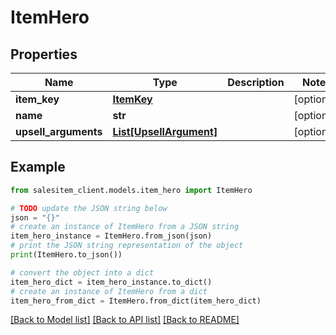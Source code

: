 # ItemHero


## Properties

Name | Type | Description | Notes
------------ | ------------- | ------------- | -------------
**item_key** | [**ItemKey**](ItemKey.md) |  | [optional] 
**name** | **str** |  | [optional] 
**upsell_arguments** | [**List[UpsellArgument]**](UpsellArgument.md) |  | [optional] 

## Example

```python
from salesitem_client.models.item_hero import ItemHero

# TODO update the JSON string below
json = "{}"
# create an instance of ItemHero from a JSON string
item_hero_instance = ItemHero.from_json(json)
# print the JSON string representation of the object
print(ItemHero.to_json())

# convert the object into a dict
item_hero_dict = item_hero_instance.to_dict()
# create an instance of ItemHero from a dict
item_hero_from_dict = ItemHero.from_dict(item_hero_dict)
```
[[Back to Model list]](../README.md#documentation-for-models) [[Back to API list]](../README.md#documentation-for-api-endpoints) [[Back to README]](../README.md)


